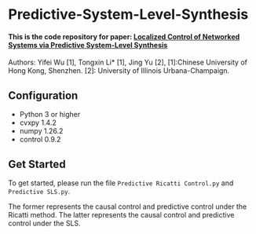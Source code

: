 # Predictive-System-Level-Synthesis 
#### This is the code repository for paper: [Localized Control of Networked Systems via Predictive System-Level Synthesis](https://)
Authors: Yifei Wu [1], Tongxin Li* [1], Jing Yu [2],
[1]:Chinese University of Hong Kong, Shenzhen.
[2]: University of Illinois Urbana-Champaign.
## Configuration
<!--
We recommend using Python 3 (and pip3) or above. 
-->
* Python 3 or higher
* cvxpy 1.4.2
* numpy 1.26.2
* control 0.9.2

## Get Started
To get started, please run the file ``Predictive Ricatti Control.py`` and  ``Predictive SLS.py``.

The former represents the causal control and predictive control under the Ricatti method. The latter represents the causal control and predictive control under the SLS.
